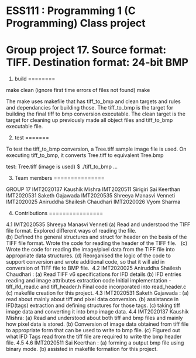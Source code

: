 
ESS111 : Programming 1 (C Programming) Class project
====================================================
Group project 17. Source format: TIFF. Destination format: 24-bit BMP
=====================================================================

1. build
========

make clean (ignore first time errors of files not found)
make

The make uses makefile that has tiff_to_bmp and clean targets and rules and dependancies for building those.
The tiff_to_bmp is the target for building the final tiff to bmp conversion executable.
The clean target is the target for cleaning up previously made all object files and tiff_to_bmp executable file.

2. test
=======

To test the tiff_to_bmp conversion, a Tree.tiff sample image file is used. On executing tiff_to_bmp, it converts Tree.tiff to equivalent Tree.bmp

test: Tree.tiff (image is used)
$ ./tiff_to_bmp 
...


3. Team members
===============

GROUP 17
IMT2020137 Kaushik Mishra
IMT2020511 Sirigiri Sai Keerthan
IMT2020531 Saketh Gajawada
IMT2020535 Shreeya Manasvi Venneti
IMT2020025 Aniruddha Shailesh Chaudhari
IMT2020026 Vyom Sharma


4. Contributions
================

4.1 IMT2020535 Shreeya Manasvi Venneti
    (a) Read and understood the TIFF file format. Explored different ways of reading the file.  
    (b) Defined the general structures and struct for header on the basis of the TIFF file format. Wrote the code for reading the header of the TIFF file.  
    (c) Wrote the code for reading the image/pixel data from the TIFF file into appropriate data structures. 
    (d) Reorganised the logic of the code to support conversion and wrote additional code, so that it will aid in conversion of TIFF file to BMP file. 
4.2 IMT2020025 Aniruddha Shailesh Chaudhari :
    (a) Read TIFF v6 specifications for IFD details
    (b) IFD entries reading and image attributes extraction code
        Initial implementation - tiff_ifd_read.c and tiff_header.h
        Final code incorporated into read_header.c
    (c) makefile creation for this project.
4.3 IMT2020531 Saketh Gajawada :
    (a) read about mainly about tiff and pixel data conversion. 
    (b) assistance in IFD(tags) extraction and defining structures for those tags.
    (c) taking tiff image data and converting it into bmp image data.
4.4 IMT2020137 Kaushik Mishra:
    (a) Read and understood about both tiff and bmp files and mainly how pixel data is stored.
    (b) Conversion of image data obtained from tiff file to appropriate form that can be used to write to bmp file.
    (c) Figured out what IFD Tags read from the tiff file are required to write the bmp header file. 
4.5
4.6 IMT2020511 Sai Keerthan :
    (a) forming a output bmp file using binary mode.
    (b) assisted in makefile formation for this project.

